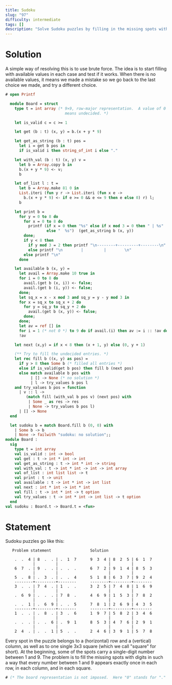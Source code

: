 ```yaml
---
title: Sudoku
slug: "97"
difficulty: intermediate
tags: []
description: "Solve Sudoku puzzles by filling in the missing spots with digits (1-9) in such a way that every row, column, and 3x3 square contains every number exactly once."
---
```


# Solution

A simple way of resolving this is to use brute force.
The idea is to start filling with available values in each case and
test if it works.  When there is no available values, it means we
made a mistake so we go back to the last choice we made, and try a
different choice.

```ocaml
# open Printf

  module Board = struct
    type t = int array (* 9×9, row-major representation.  A value of 0
                          means undecided. *)

    let is_valid c = c >= 1

    let get (b : t) (x, y) = b.(x + y * 9)

    let get_as_string (b : t) pos =
      let i = get b pos in
      if is_valid i then string_of_int i else "."

    let with_val (b : t) (x, y) v =
      let b = Array.copy b in
      b.(x + y * 9) <- v;
      b

    let of_list l : t =
      let b = Array.make 81 0 in
      List.iteri (fun y r -> List.iteri (fun x e ->
        b.(x + y * 9) <- if e >= 0 && e <= 9 then e else 0) r) l;
      b

    let print b =
      for y = 0 to 8 do
        for x = 0 to 8 do
          printf (if x = 0 then "%s" else if x mod 3 = 0 then " | %s"
                  else "  %s")  (get_as_string b (x, y))
        done;
        if y < 8 then
          if y mod 3 = 2 then printf "\n--------+---------+--------\n"
          else printf "\n        |         |        \n"
        else printf "\n"
      done

    let available b (x, y) =
      let avail = Array.make 10 true in
      for i = 0 to 8 do
        avail.(get b (x, i)) <- false;
        avail.(get b (i, y)) <- false;
      done;
      let sq_x = x - x mod 3 and sq_y = y - y mod 3 in
      for x = sq_x to sq_x + 2 do
        for y = sq_y to sq_y + 2 do
          avail.(get b (x, y)) <- false;
        done;
      done;
      let av = ref [] in
      for i = 1 (* not 0 *) to 9 do if avail.(i) then av := i :: !av done;
      !av

    let next (x,y) = if x < 8 then (x + 1, y) else (0, y + 1)

    (** Try to fill the undecided entries. *)
    let rec fill b ((x, y) as pos) =
      if y > 8 then Some b (* filled all entries *)
      else if is_valid(get b pos) then fill b (next pos)
      else match available b pos with
           | [] -> None (* no solution *)
           | l -> try_values b pos l
    and try_values b pos = function
      | v :: l ->
         (match fill (with_val b pos v) (next pos) with
          | Some _ as res -> res
          | None -> try_values b pos l)
      | [] -> None
  end

  let sudoku b = match Board.fill b (0, 0) with
    | Some b -> b
    | None -> failwith "sudoku: no solution";;
module Board :
  sig
    type t = int array
    val is_valid : int -> bool
    val get : t -> int * int -> int
    val get_as_string : t -> int * int -> string
    val with_val : t -> int * int -> int -> int array
    val of_list : int list list -> t
    val print : t -> unit
    val available : t -> int * int -> int list
    val next : int * int -> int * int
    val fill : t -> int * int -> t option
    val try_values : t -> int * int -> int list -> t option
  end
val sudoku : Board.t -> Board.t = <fun>
```

# Statement

Sudoku puzzles go like this:

```text
   Problem statement                 Solution

    .  .  4 | 8  .  . | .  1  7      9  3  4 | 8  2  5 | 6  1  7
            |         |                      |         |
    6  7  . | 9  .  . | .  .  .      6  7  2 | 9  1  4 | 8  5  3
            |         |                      |         |
    5  .  8 | .  3  . | .  .  4      5  1  8 | 6  3  7 | 9  2  4
    --------+---------+--------      --------+---------+--------
    3  .  . | 7  4  . | 1  .  .      3  2  5 | 7  4  8 | 1  6  9
            |         |                      |         |
    .  6  9 | .  .  . | 7  8  .      4  6  9 | 1  5  3 | 7  8  2
            |         |                      |         |
    .  .  1 | .  6  9 | .  .  5      7  8  1 | 2  6  9 | 4  3  5
    --------+---------+--------      --------+---------+--------
    1  .  . | .  8  . | 3  .  6      1  9  7 | 5  8  2 | 3  4  6
            |         |                      |         |
    .  .  . | .  .  6 | .  9  1      8  5  3 | 4  7  6 | 2  9  1
            |         |                      |         |
    2  4  . | .  .  1 | 5  .  .      2  4  6 | 3  9  1 | 5  7  8
```

Every spot in the puzzle belongs to a (horizontal) row and a (vertical)
column, as well as to one single 3x3 square (which we call "square" for
short). At the beginning, some of the spots carry a single-digit number
between 1 and 9. The problem is to fill the missing spots with digits in
such a way that every number between 1 and 9 appears exactly once in
each row, in each column, and in each square.

```ocaml
# (* The board representation is not imposed.  Here "0" stands for "." *);;
```

